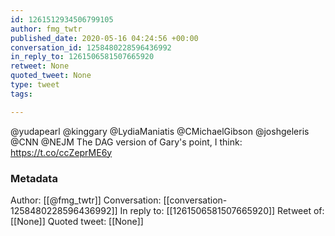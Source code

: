 ```yaml
---
id: 1261512934506799105
author: fmg_twtr
published_date: 2020-05-16 04:24:56 +00:00
conversation_id: 1258480228596436992
in_reply_to: 1261506581507665920
retweet: None
quoted_tweet: None
type: tweet
tags:

---
```


@yudapearl @kinggary @LydiaManiatis @CMichaelGibson @joshgeleris @CNN @NEJM The DAG version of Gary's point, I think: https://t.co/ccZeprME6y

### Metadata

Author: [[@fmg_twtr]]
Conversation: [[conversation-1258480228596436992]]
In reply to: [[1261506581507665920]]
Retweet of: [[None]]
Quoted tweet: [[None]]

